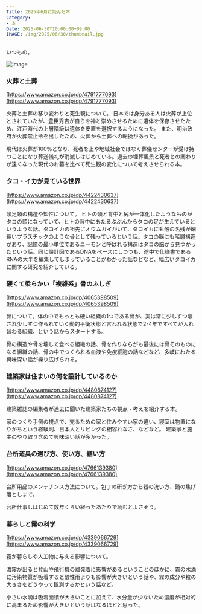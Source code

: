 ```yaml
---
Title: 2025年6月に読んだ本
Category:
- 本
Date: 2025-06-30T10:00:00+09:00
IMAGE: /img/2025/06/30/thumbnail.jpg
---
```


いつもの。

![image](/img/2025/06/30/thumbnail.jpg)


### 火葬と土葬

[https://www.amazon.co.jp/dp/4791777093](https://www.amazon.co.jp/dp/4791777093)

火葬と土葬の移り変わりと死生観について。
日本では身分ある人は火葬が上位とされていたが、豊臣秀吉が自らを神と崇めさせるために遺体を保存させたため、江戸時代の上層階級は遺体を安置を選択するようになった。
また、明治政府が火葬禁止令を出したため、火葬から土葬への転換があった。

現代は火葬が100％となり、死者を上や地域社会ではなく葬儀センターが受け持つことになり葬送儀礼が消滅しはじめている。過去の埋葬風景と死者との関わりが遠くなった現代のお墓を比べて死生観の変化について考えさせられる本。


### タコ・イカが見ている世界　

[https://www.amazon.co.jp/dp/4422430637](https://www.amazon.co.jp/dp/4422430637)

頭足類の構造や知性について。
ヒトの頭と背中と尻が一体化したようなものがタコの頭になっていて、ヒトの背中にあたるぶぶんからタコの足が生えているというような話。タコイカの祖先にオウムガイがいて、タコイカにも殻の名残が細長いプラスチックのような骨として残っているという話。タコの脳にも階層構造があり、記憶の最小単位であるニーモンと呼ばれる構造はタコの脳から見つかったという話。同じ設計図であるDNAをベースにしつつも、途中で仕様書であるRNAの大半を編集してしまっていることがわかった話などなど、幅広いタコイカに関する研究を紹介している。


### 硬くて柔らかい「複雑系」骨のふしぎ　

[https://www.amazon.co.jp/dp/4065398509](https://www.amazon.co.jp/dp/4065398509)

骨について。体の中でもっとも硬い組織の1つである骨が、実は常に少しずつ壊され少しずつ作られていく動的平衡状態と言われる状態で2-4年ですべてが入れ替わる組織、という話からスタートする。

骨の構造や骨を壊して食べる組織の話、骨を作りならがも最後には骨そのものになる組織の話、骨の中でつくられる血液や免疫細胞の話などなど、多岐にわたる興味深い話が繰り広げられる。

### 建築家は住まいの何を設計しているのか　

[https://www.amazon.co.jp/dp/4480874127](https://www.amazon.co.jp/dp/4480874127)

建築雑誌の編集者が過去に聞いた建築家たちの視点・考えを紹介する本。

家のつくり手側の視点で、売るための家と住みやすい家の違い、寝室は物置になりがちという経験則、日本人とリビングの相容れなさ、などなど。
建築家と施主のやり取り含めて興味深い話が多かった。


### 台所道具の選び方、使い方、繕い方

[https://www.amazon.co.jp/dp/4766139380](https://www.amazon.co.jp/dp/4766139380)

台所用品のメンテナンス方法について。包丁の研ぎ方から器の洗い方、鍋の焦げ落としまで。

台所仕事しはじめて数年くらい経ったあたりで読むとよさそう。


### 暮らしと霧の科学

[https://www.amazon.co.jp/dp/4339066729](https://www.amazon.co.jp/dp/4339066729)

霧が暮らしや人工物に与える影響について。

濃霧が出ると登山や飛行機の離発着に影響があるということのほかに、霧の水滴に汚染物質が吸着すると酸性雨よりも影響が大きいという話や、霧の成分や粒の大きさをどうやって観測するかという話など。

小さい水滴は吸着面積が大きいことに加えて、水分量が少ないため濃度が相対的に高まるため影響が大きいという話はなるほどと思った。